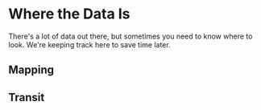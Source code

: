 # Where the Data Is

There's a lot of data out there, but sometimes you need to know where
to look. We're keeping track here to save time later.

## Mapping

## Transit
